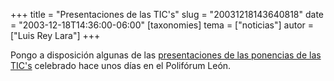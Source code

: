 +++
title = "Presentaciones de las TIC's"
slug = "20031218143640818"
date = "2003-12-18T14:36:00-06:00"
[taxonomies]
tema = ["noticias"]
autor = ["Luis Rey Lara"]
+++

Pongo a disposición algunas de las [presentaciones de las ponencias de
las TIC's](http://luisrey.red-libre.org/datos/tic/) celebrado hace unos
días en el Polifórum León.

